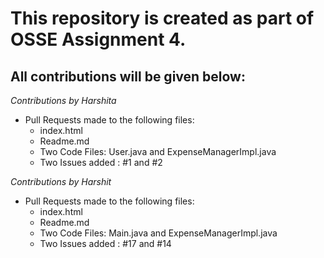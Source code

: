 # This repository is created as part of OSSE Assignment 4.
## All contributions will be given below:
_Contributions by Harshita_
- Pull Requests made to the following files:
	* index.html
	* Readme.md 
	* Two Code Files: User.java and ExpenseManagerImpl.java
	* Two Issues added : #1 and #2
	
_Contributions by Harshit_
- Pull Requests made to the following files:
	* index.html
	* Readme.md 
	* Two Code Files: Main.java and ExpenseManagerImpl.java
	* Two Issues added : #17 and #14
	
